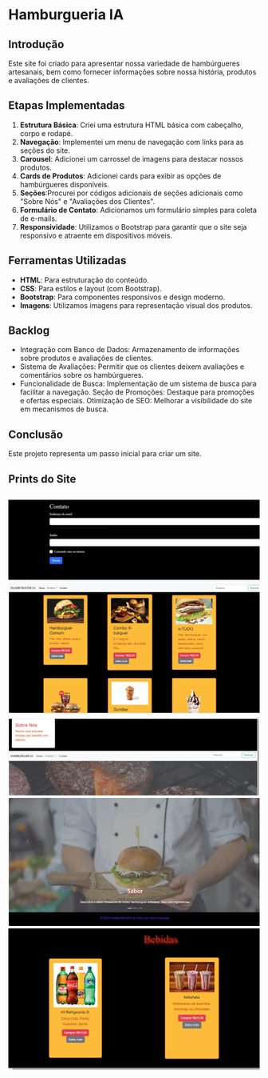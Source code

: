 # Hamburgueria IA

## Introdução
Este site foi criado para apresentar nossa variedade de hambúrgueres artesanais, bem como fornecer informações sobre nossa história, produtos e avaliações de clientes.

## Etapas Implementadas
1. **Estrutura Básica**: Criei uma estrutura HTML básica com cabeçalho, corpo e rodapé.
2. **Navegação**: Implementei um menu de navegação com links para as seções do site.
3. **Carousel**: Adicionei um carrossel de imagens para destacar nossos produtos.
4. **Cards de Produtos**: Adicionei cards para exibir as opções de hambúrgueres disponíveis.
5. **Seções**:Procurei por códigos adicionais de seções adicionais como "Sobre Nós" e "Avaliações dos Clientes".
6. **Formulário de Contato**: Adicionamos um formulário simples para coleta de e-mails.
7. **Responsividade**: Utilizamos o Bootstrap para garantir que o site seja responsivo e atraente em dispositivos móveis.

## Ferramentas Utilizadas
- **HTML**: Para estruturação do conteúdo.
- **CSS**: Para estilos e layout (com Bootstrap).
- **Bootstrap**: Para componentes responsivos e design moderno.
- **Imagens**: Utilizamos imagens para representação visual dos produtos.

## Backlog
- Integração com Banco de Dados: Armazenamento de informações sobre produtos e avaliações de clientes.
- Sistema de Avaliações: Permitir que os clientes deixem avaliações e comentários sobre os hambúrgueres.
- Funcionalidade de Busca: Implementação de um sistema de busca para facilitar a navegação.
Seção de Promoções: Destaque para promoções e ofertas especiais.
Otimização de SEO: Melhorar a visibilidade do site em mecanismos de busca.

## Conclusão
Este projeto representa um passo inicial para criar um site.


## Prints do Site
![alt text](g8.png) 
![alt text](g7.png) 
![alt text](g11.png) 
![alt text](g10.png) 
![alt text](g9.png)
-----------------------------------------------------------------------------------------------------------------------------------------------